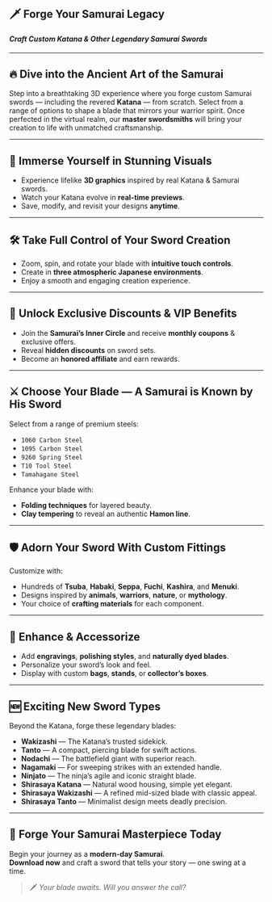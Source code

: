 ## 🗡️ Forge Your Samurai Legacy  
#### *Craft Custom Katana & Other Legendary Samurai Swords*

---

## 🔥 Dive into the Ancient Art of the Samurai

Step into a breathtaking 3D experience where you forge custom Samurai swords — including the revered **Katana** — from scratch. Select from a range of options to shape a blade that mirrors your warrior spirit. Once perfected in the virtual realm, our **master swordsmiths** will bring your creation to life with unmatched craftsmanship.

---

## 🎨 Immerse Yourself in Stunning Visuals

- Experience lifelike **3D graphics** inspired by real Katana & Samurai swords.  
- Watch your Katana evolve in **real-time previews**.  
- Save, modify, and revisit your designs **anytime**.

---

## 🛠️ Take Full Control of Your Sword Creation

- Zoom, spin, and rotate your blade with **intuitive touch controls**.  
- Create in **three atmospheric Japanese environments**.  
- Enjoy a smooth and engaging creation experience.

---

## 🎁 Unlock Exclusive Discounts & VIP Benefits

- Join the **Samurai’s Inner Circle** and receive **monthly coupons** & exclusive offers.  
- Reveal **hidden discounts** on sword sets.  
- Become an **honored affiliate** and earn rewards.

---

## ⚔️ Choose Your Blade — A Samurai is Known by His Sword

Select from a range of premium steels:

- `1060 Carbon Steel`  
- `1095 Carbon Steel`  
- `9260 Spring Steel`  
- `T10 Tool Steel`  
- `Tamahagane Steel`

Enhance your blade with:

- **Folding techniques** for layered beauty.  
- **Clay tempering** to reveal an authentic **Hamon line**.

---

## 🛡️ Adorn Your Sword With Custom Fittings

Customize with:

- Hundreds of **Tsuba**, **Habaki**, **Seppa**, **Fuchi**, **Kashira**, and **Menuki**.  
- Designs inspired by **animals**, **warriors**, **nature**, or **mythology**.  
- Your choice of **crafting materials** for each component.

---

## 🧰 Enhance & Accessorize

- Add **engravings**, **polishing styles**, and **naturally dyed blades**.  
- Personalize your sword’s look and feel.  
- Display with custom **bags**, **stands**, or **collector’s boxes**.

---

## 🆕 Exciting New Sword Types

Beyond the Katana, forge these legendary blades:

- **Wakizashi** — The Katana’s trusted sidekick.  
- **Tanto** — A compact, piercing blade for swift actions.  
- **Nodachi** — The battlefield giant with superior reach.  
- **Nagamaki** — For sweeping strikes with an extended handle.  
- **Ninjato** — The ninja’s agile and iconic straight blade.  
- **Shirasaya Katana** — Natural wood housing, simple yet elegant.  
- **Shirasaya Wakizashi** — A refined mid-sized blade with classic appeal.  
- **Shirasaya Tanto** — Minimalist design meets deadly precision.

---

## 🏯 Forge Your Samurai Masterpiece Today

Begin your journey as a **modern-day Samurai**.  
**Download now** and craft a sword that tells your story — one swing at a time.

> 🗡️ *Your blade awaits. Will you answer the call?*

